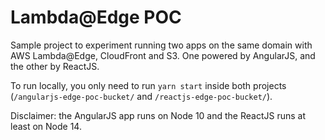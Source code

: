 # Lambda@Edge POC

Sample project to experiment running two apps on the same domain with AWS Lambda@Edge, CloudFront and S3. One powered by AngularJS, and the other by ReactJS.

To run locally, you only need to run `yarn start` inside both projects (`/angularjs-edge-poc-bucket/` and `/reactjs-edge-poc-bucket/`).

Disclaimer: the AngularJS app runs on Node 10 and the ReactJS runs at least on Node 14.